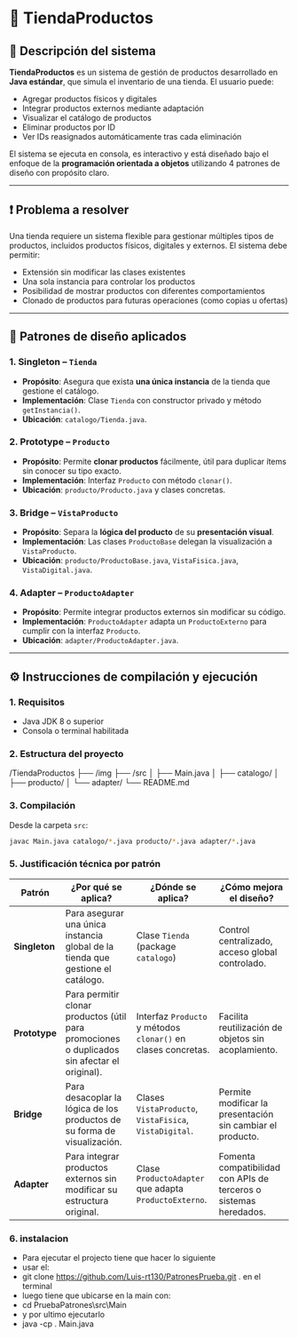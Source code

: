 # 🛒 TiendaProductos

## 📌 Descripción del sistema

**TiendaProductos** es un sistema de gestión de productos desarrollado en **Java estándar**, que simula el inventario de una tienda. El usuario puede:

- Agregar productos físicos y digitales
- Integrar productos externos mediante adaptación
- Visualizar el catálogo de productos
- Eliminar productos por ID
- Ver IDs reasignados automáticamente tras cada eliminación

El sistema se ejecuta en consola, es interactivo y está diseñado bajo el enfoque de la **programación orientada a objetos** utilizando 4 patrones de diseño con propósito claro.

---

## ❗ Problema a resolver

Una tienda requiere un sistema flexible para gestionar múltiples tipos de productos, incluidos productos físicos, digitales y externos. El sistema debe permitir:

- Extensión sin modificar las clases existentes
- Una sola instancia para controlar los productos
- Posibilidad de mostrar productos con diferentes comportamientos
- Clonado de productos para futuras operaciones (como copias u ofertas)

---

## 🧩 Patrones de diseño aplicados

### 1. Singleton – `Tienda`
- **Propósito**: Asegura que exista **una única instancia** de la tienda que gestione el catálogo.
- **Implementación**: Clase `Tienda` con constructor privado y método `getInstancia()`.
- **Ubicación**: `catalogo/Tienda.java`.

### 2. Prototype – `Producto`
- **Propósito**: Permite **clonar productos** fácilmente, útil para duplicar ítems sin conocer su tipo exacto.
- **Implementación**: Interfaz `Producto` con método `clonar()`.
- **Ubicación**: `producto/Producto.java` y clases concretas.

### 3. Bridge – `VistaProducto`
- **Propósito**: Separa la **lógica del producto** de su **presentación visual**.
- **Implementación**: Las clases `ProductoBase` delegan la visualización a `VistaProducto`.
- **Ubicación**: `producto/ProductoBase.java`, `VistaFisica.java`, `VistaDigital.java`.

### 4. Adapter – `ProductoAdapter`
- **Propósito**: Permite integrar productos externos sin modificar su código.
- **Implementación**: `ProductoAdapter` adapta un `ProductoExterno` para cumplir con la interfaz `Producto`.
- **Ubicación**: `adapter/ProductoAdapter.java`.

---

## ⚙️ Instrucciones de compilación y ejecución

### 1. Requisitos
- Java JDK 8 o superior
- Consola o terminal habilitada

### 2. Estructura del proyecto

/TiendaProductos
├── /img
├── /src
│ ├── Main.java
│ ├── catalogo/
│ ├── producto/
│ └── adapter/
└── README.md

### 3. Compilación

Desde la carpeta `src`:

```bash
javac Main.java catalogo/*.java producto/*.java adapter/*.java
```
### 5. Justificación técnica por patrón

| Patrón        | ¿Por qué se aplica?                                                                          | ¿Dónde se aplica?                                             | ¿Cómo mejora el diseño?                                           |
| ------------- | -------------------------------------------------------------------------------------------- | ------------------------------------------------------------- | ----------------------------------------------------------------- |
| **Singleton** | Para asegurar una única instancia global de la tienda que gestione el catálogo.              | Clase `Tienda` (package `catalogo`)                           | Control centralizado, acceso global controlado.                   |
| **Prototype** | Para permitir clonar productos (útil para promociones o duplicados sin afectar el original). | Interfaz `Producto` y métodos `clonar()` en clases concretas. | Facilita reutilización de objetos sin acoplamiento.               |
| **Bridge**    | Para desacoplar la lógica de los productos de su forma de visualización.                     | Clases `VistaProducto`, `VistaFisica`, `VistaDigital`.        | Permite modificar la presentación sin cambiar el producto.        |
| **Adapter**   | Para integrar productos externos sin modificar su estructura original.                       | Clase `ProductoAdapter` que adapta `ProductoExterno`.         | Fomenta compatibilidad con APIs de terceros o sistemas heredados. |

### 6. instalacion

- Para ejecutar el projecto tiene que hacer lo siguiente
- usar el:
- git clone https://github.com/Luis-rt130/PatronesPrueba.git 
. en el terminal
- luego tiene que ubicarse en la main con:
- cd PruebaPatrones\src\Main
- y por ultimo ejecutarlo 
- java -cp . Main.java
